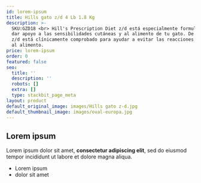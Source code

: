 ```yaml
---
id: lorem-ipsum
title: Hills gato z/d 4 Lb 1.8 Kg
description: >-
  SKU:GZD18 <br> Hill's Prescription Diet z/d está especialmente formulado para
  dar apoyo a las sensibilidades cutáneas y al alimento de tu gato. De hecho,
  z/d está clínicamente comprobado para ayudar a evitar las reacciones adversas
  al alimento.
price: lorem-ipsum
order: 0
featured: false
seo:
  title: ''
  description: ''
  robots: []
  extra: []
  type: stackbit_page_meta
layout: product
default_original_image: images/Hills gato z-d.jpg
default_thumbnail_image: images/oval-europa.jpg
---
```

## Lorem ipsum

Lorem ipsum dolor sit amet, **consectetur adipiscing elit**, sed do eiusmod tempor incididunt ut labore et dolore magna aliqua.

- Lorem ipsum
- dolor sit amet